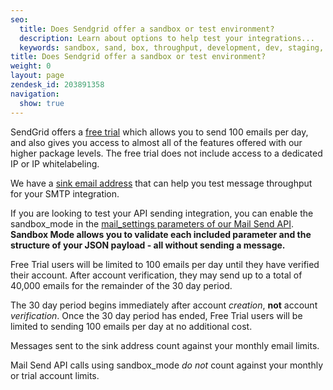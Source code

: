 ```yaml
---
seo:
  title: Does Sendgrid offer a sandbox or test environment?
  description: Learn about options to help test your integrations...
  keywords: sandbox, sand, box, throughput, development, dev, staging, speed, developers, test, sandbox, environment, trial
title: Does Sendgrid offer a sandbox or test environment?
weight: 0
layout: page
zendesk_id: 203891358
navigation:
  show: true
---
```


SendGrid offers a [free trial](https://sendgrid.com/transactional-email/pricing) which allows you to send 100 emails per day, and also gives you access to almost all of the features offered with our higher package levels. The free trial does not include access to a dedicated IP or IP whitelabeling.

We have a [sink email address]({{root_url}}/Classroom/Troubleshooting/Delivery_Issues/safely_test_your_sending_speed.html) that can help you test message throughput for your SMTP integration.

If you are looking to test your API sending integration, you can enable the sandbox_mode in the [mail_settings parameters of our Mail Send API](https://sendgrid.com/docs/help-support/getting-started/sandbox-mode.html). **Sandbox Mode allows you to validate each included parameter and the structure of your JSON payload - all without sending a message.**

<call-out>

Free Trial users will be limited to 100 emails per day until they have verified their account. After account verification, they may send up to a total of 40,000 emails for the remainder of the 30 day period.

The 30 day period begins immediately after account _creation_, **not** account _verification_. Once the 30 day period has ended, Free Trial users will be limited to sending 100 emails per day at no additional cost.

Messages sent to the sink address count against your monthly email limits.

Mail Send API calls using sandbox_mode *do not* count against your monthly or trial account limits.

</call-out>
